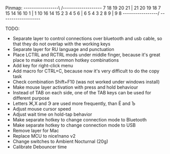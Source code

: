 Pinmap:
-----------------\ /-------------------
7  18  19  20  21 | 21  20  19  18  7
15 14  16  10  1  | 1   10  16  14  15
2  3   4   5   6  | 6   5   4   3   2
           8   9  | 9   8
-----------------/ \-------------------

TODO:
 * Separate layer to control connections over bluetooth and usb cable, so that they do not overlap with the working keys
 * Separate layer for RU language and punctuation
 * Place LCTRL and RCTRL mods under middle finger, because it's great place to make most common hotkey combinations
 * Add key for right-click menu
 * Add macro for CTRL+C, because now it's very difficult to do the copy task
 * Check combination Shift+F10 (was not worked under windows install)
 * Make mouse layer activation with press and hold behaviour
 * Instead of TAB on each side, one of the TAB keys can be used for different purpose
 * Letters Ж,Х and Э are used more frequently, than Ё and Ъ
 * Adjust mouse cursor speed
 * Adjust wait time on hold-tap behavior
 * Make separate hotkey to change connection mode to Bluetooth
 * Make separate hotkey to change connection mode to USB
 * Remove layer for Mac
 * Replace MCU to nice!nano v2
 * Change switches to Ambient Nocturnal (20g)
 * Calibrate Debouncer time
